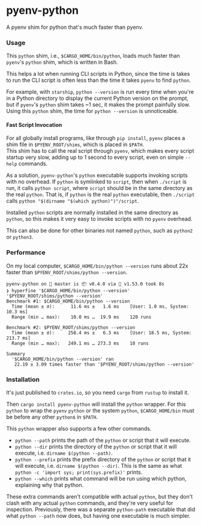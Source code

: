 # pyenv-python
A pyenv shim for python that's much faster than pyenv.

### Usage
This `python` shim, i.e., `$CARGO_HOME/bin/python`, 
loads much faster than `pyenv`'s `python` shim, which is written in Bash. 

This helps a lot when running CLI scripts in Python, 
since the time is takes to run the CLI script is often 
less than the time it takes `pyenv` to find `python`. 

For example, with `starship`, `python --version` is run every time 
when you're in a Python directory to display the current 
Python version on the prompt, but if `pyenv`'s `python` shim 
takes ~1 sec, it makes the prompt painfully slow.
Using this `python` shim, the time for `python --version` is unnoticeable.

#### Fast Script Invocation
For all globally install programs, like through `pip install`, 
`pyenv` places a shim file in `$PYENV_ROOT/shims`, which is placed in `$PATH`.  
This shim has to call the real script through `pyenv`, 
which makes every script startup very slow, 
adding up to 1 second to every script,
even on simple `--help` commands.

As a solution, `pyenv-python`'s `python` executable supports 
invoking scripts with no overhead.
If `python` is symlinked to `script`,
then when `./script` is run, it calls `python script`,
where `script` should be in the same directory as the real `python`.
That is, if `python` is the real `python` executable,
then `./script` calls `python "$(dirname "$(which python)")"/script`.

Installed `python` scripts are normally installed
in the same directory as `python`,
so this makes it very easy to invoke scripts with no `pyenv` overhead.

This can also be done for other binaries not named `python`, 
such as `python2` or `python3`.

### Performance
On my local computer, `$CARGO_HOME/bin/python --version` runs 
about 22x faster than `$PYENV_ROOT/shims/python --version`.

```console
pyenv-python on  master is 📦 v0.4.0 via 🦀 v1.53.0 took 8s
❯ hyperfine '$CARGO_HOME/bin/python --version' '$PYENV_ROOT/shims/python --version'
Benchmark #1: $CARGO_HOME/bin/python --version
  Time (mean ± σ):      11.6 ms ±   1.6 ms    [User: 1.0 ms, System: 10.3 ms]
  Range (min … max):    10.0 ms …  19.9 ms    120 runs

Benchmark #2: $PYENV_ROOT/shims/python --version
  Time (mean ± σ):     258.4 ms ±   6.3 ms    [User: 18.5 ms, System: 213.7 ms]
  Range (min … max):   249.1 ms … 273.3 ms    10 runs

Summary
  '$CARGO_HOME/bin/python --version' ran
   22.19 ± 3.09 times faster than '$PYENV_ROOT/shims/python --version'
```

### Installation
It's just published to `crates.io`, 
so you need `cargo` from `rustup` to install it.

Then `cargo install pyenv-python` will install the `python` wrapper.
For this `python` to wrap the `pyenv` `python` or the system `python`, 
`$CARGO_HOME/bin` must be before any other `python`s in `$PATH`.

This `python` wrapper also supports a few other commands.
* `python --path` prints the path of the `python` or script that it will execute.
* `python --dir` prints the directory of the `python` or script that it will execute, 
  i.e. `dirname $(python --path)`.
* `python --prefix` prints the prefix directory of the `python` or script that it will execute,
  i.e. `dirname $(python --dir)`.
  This is the same as what `python -c 'import sys; print(sys.prefix)'` prints.
* `python --which` prints what command will be run using which python, explaining why that python.

These extra commands aren't compatible with actual `python`,
but they don't clash with any actual `python` commands, 
and they're very useful for inspection.
Previously, there was a separate `python-path` executable
that did what `python --path` now does,
but having one executable is much simpler.

